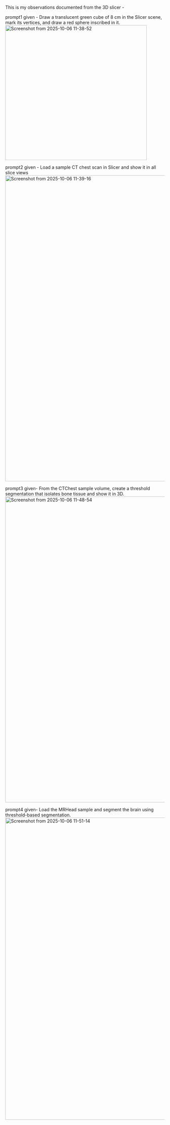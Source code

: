 This is my observations documented from the 3D slicer -

prompt1 given -
Draw a translucent green cube of 8 cm in the Slicer scene, mark its vertices, and draw a red sphere inscribed in it.
<img width="447" height="426" alt="Screenshot from 2025-10-06 11-38-52" src="https://github.com/user-attachments/assets/d4b20212-30c6-4ba2-a0f3-0db855148cf0" />


prompt2 given - 
Load a sample CT chest scan in Slicer and show it in all slice views
<img width="1306" height="966" alt="Screenshot from 2025-10-06 11-39-16" src="https://github.com/user-attachments/assets/ef7c2573-fc3a-4a11-b862-41db3f6c0386" />

prompt3 given-
From the CTChest sample volume, create a threshold segmentation that isolates bone tissue and show it in 3D.
<img width="1306" height="966" alt="Screenshot from 2025-10-06 11-48-54" src="https://github.com/user-attachments/assets/bc8fb4c3-7f1b-427d-a4c0-8b4df03b6b58" />

prompt4 given-
Load the MRHead sample and segment the brain using threshold-based segmentation.
<img width="1301" height="954" alt="Screenshot from 2025-10-06 11-51-14" src="https://github.com/user-attachments/assets/d4575d97-5774-41d6-85f2-0dc72704cf55" />
